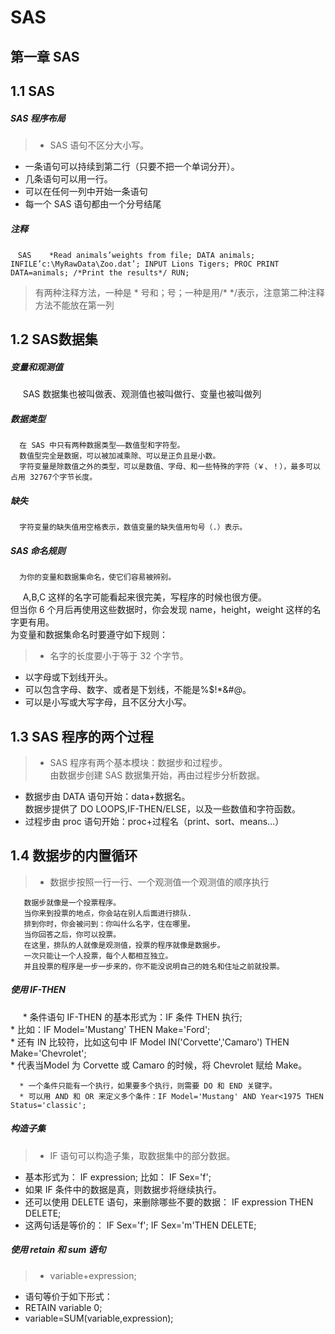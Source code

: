 # SAS   
## 第一章 SAS 
## 1.1 SAS 
##### SAS  程序布局
> * SAS 语句不区分大小写。  
* 一条语句可以持续到第二行（只要不把一个单词分开）。  
* 几条语句可以用一行。  
* 可以在任何一列中开始一条语句
* 每一个 SAS 语句都由一个分号结尾

##### 注释
    ```SAS
    *Read animals’weights from file;
     DATA animals;
     INFILE’c:\MyRawData\Zoo.dat’;
     INPUT Lions Tigers;
     PROC PRINT DATA=animals; /*Print the results*/
     RUN;
     ```

> 有两种注释方法，一种是 * 号和；号；一种是用/* */表示，注意第二种注释方法不能放在第一列  

## 1.2 SAS数据集   
##### 变量和观测值
      SAS 数据集也被叫做表、观测值也被叫做行、变量也被叫做列
##### 数据类型  
      在 SAS 中只有两种数据类型——数值型和字符型。  
      数值型完全是数据，可以被加减乘除、可以是正负且是小数。  
      字符变量是除数值之外的类型，可以是数值、字母、和一些特殊的字符（￥、！），最多可以占用 32767个字节长度。
##### 缺失  
      字符变量的缺失值用空格表示，数值变量的缺失值用句号（.）表示。  
##### SAS 命名规则  
      为你的变量和数据集命名，使它们容易被辨别。  
      A,B,C 这样的名字可能看起来很完美，写程序的时候也很方便。  
      但当你 6 个月后再使用这些数据时，你会发现 name，height，weight 这样的名字更有用。  
      为变量和数据集命名时要遵守如下规则：
>* 名字的长度要小于等于 32 个字节。  
* 以字母或下划线开头。  
* 可以包含字母、数字、或者是下划线，不能是%$!*&#@。  
* 可以是小写或大写字母，且不区分大小写。

## 1.3 SAS  程序的两个过程  
>* SAS 程序有两个基本模块：数据步和过程步。  
  由数据步创建 SAS 数据集开始，再由过程步分析数据。  
* 数据步由 DATA 语句开始：data+数据名。  
  数据步提供了 DO LOOPS,IF-THEN/ELSE，以及一些数值和字符函数。  
* 过程步由 proc 语句开始：proc+过程名（print、sort、means…）  

## 1.4  数据步的内置循环  
>* 数据步按照一行一行、一个观测值一个观测值的顺序执行    

       数据步就像是一个投票程序。  
       当你来到投票的地点，你会站在别人后面进行排队.  
       排到你时，你会被问到：你叫什么名字，住在哪里。  
       当你回答之后，你可以投票。  
       在这里，排队的人就像是观测值，投票的程序就像是数据步。  
       一次只能让一个人投票，每个人都相互独立。  
       并且投票的程序是一步一步来的，你不能没说明自己的姓名和住址之前就投票。




##### 使用 IF-THEN  
      * 条件语句 IF-THEN 的基本形式为：IF 条件 THEN 执行;  
      * 比如：IF Model='Mustang' THEN Make='Ford';  
      * 还有 IN 比较符，比如这句中 IF Model IN('Corvette','Camaro') THEN Make='Chevrolet';    
      * 代表当Model 为 Corvette 或 Camaro 的时候，将 Chevrolet 赋给 Make。
        
      * 一个条件只能有一个执行，如果要多个执行，则需要 DO 和 END 关键字。    
      * 可以用 AND 和 OR 来定义多个条件：IF Model='Mustang' AND Year<1975 THEN Status='classic';

##### 构造子集  
>* IF 语句可以构造子集，取数据集中的部分数据。  
* 基本形式为： IF expression; 比如： IF Sex='f';  
* 如果 IF 条件中的数据是真，则数据步将继续执行。  
* 还可以使用 DELETE 语句，来删除哪些不要的数据： IF expression THEN DELETE;  
* 这两句话是等价的： IF Sex='f'; IF Sex='m'THEN DELETE;

##### 使用 retain 和 sum 语句  
>* variable+expression;  
* 语句等价于如下形式：  
* RETAIN variable 0;  
* variable=SUM(variable,expression);
